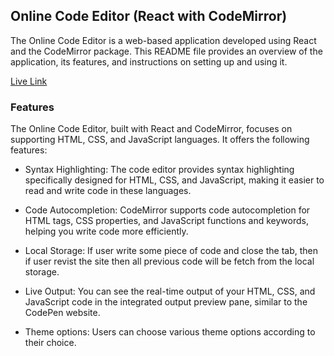 ## Online Code Editor (React with CodeMirror)
The Online Code Editor is a web-based application developed using React and the CodeMirror package. This README file provides an overview of the application, its features, and instructions on setting up and using it.

[Live Link](https://codersground.vercel.app/)

### Features
The Online Code Editor, built with React and CodeMirror, focuses on supporting HTML, CSS, and JavaScript languages. It offers the following features:

* Syntax Highlighting: The code editor provides syntax highlighting specifically designed for HTML, CSS, and JavaScript, making it easier to read and write code in these languages.

* Code Autocompletion: CodeMirror supports code autocompletion for HTML tags, CSS properties, and JavaScript functions and keywords, helping you write code more efficiently.

* Local Storage: If user write some piece of code and close the tab, then if user revist the site then all previous code will be fetch from the local storage.

* Live Output: You can see the real-time output of your HTML, CSS, and JavaScript code in the integrated output preview pane, similar to the CodePen website.

* Theme options: Users can choose various theme options according to their choice.